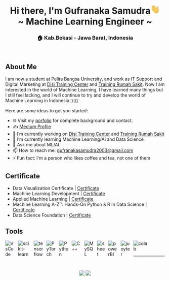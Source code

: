 <div align="center">
  <h1>Hi there, I'm Gufranaka Samudra<img src="https://github.com/ABSphreak/ABSphreak/blob/master/gifs/Hi.gif" width="30px" height="30px"><br/>~ Machine Learning Engineer ~</h1>
 <h3>🏠 Kab.Bekasi - Jawa Barat, Indonesia</h3>
</div>

<br/>

## About Me
I am now a student at Pelita Bangsa University, and work as IT Support and Digital Marketing at [Disi Training Center](https://disitrainingcenter.com/) and [Training Rumah Sakit](https://trainingrumahsakit.co.id/). Now I am interested in the world of Machine Learning, I have learned many things but I still feel lacking, and I will continue to try and develop the world of Machine Learning in Indonesia 🇮🇩

Here are some ideas to get you started:
- 🌐 Visit my [porfolio](https://github.com/AgufSamudra) for complete background and contact.
- ✍️ [Medium Profile](https://medium.com/@agufsamudra)
- 🔭 I’m currently working on [Disi Training Center](https://disitrainingcenter.com/) and [Training Rumah Sakit](https://trainingrumahsakit.co.id/)
- 🌱 I’m currently learning Machine Learning/AI and Data Science
- 💬 Ask me about ML/AI
- 📫 How to reach me: gufranakasamudra2003@gmail.com
- ⚡ Fun fact: I'm a person who likes coffee and tea, not one of them

## Certificate
* Data Visualization Certificate | [Certificate](https://www.dicoding.com/certificates/QLZ9KEGNEZ5D)
* Machine Learning Development | [Certificate](https://www.dicoding.com/certificates/EYX47499OXDL)
* Applied Machine Learning | [Certificate](https://www.dicoding.com/certificates/81P22E9R8POY)
* Machine Learning A-Z™: Hands-On Python & R In Data Science | [Certificate](https://www.udemy.com/certificate/UC-85845751-8c92-4791-a272-ac3f520a0d5a/)
* Data Science Foundation | [Certificate](https://www.udemy.com/course/data-science-foundation/learn/lecture/26158746?start=0#overview)

## Tools
<img align="left" alt="VsCode" width="30px" src="https://upload.wikimedia.org/wikipedia/commons/thumb/9/9a/Visual_Studio_Code_1.35_icon.svg/2048px-Visual_Studio_Code_1.35_icon.svg.png" style="padding-right:10px;" />
<img align="left" alt="scikit-learn" width="40px" src="https://upload.wikimedia.org/wikipedia/commons/0/05/Scikit_learn_logo_small.svg" style="padding-right:10px;" />
<img align="left" alt="tensorflow" width="30px" src="https://upload.wikimedia.org/wikipedia/commons/2/2d/Tensorflow_logo.svg" style="padding-right:10px;" />
<img align="left" alt="PyTorch" width="30px" src="https://upload.wikimedia.org/wikipedia/commons/1/10/PyTorch_logo_icon.svg" style="padding-right:10px;" />
<img align="left" alt="Python" width="30px" src="https://upload.wikimedia.org/wikipedia/commons/thumb/c/c3/Python-logo-notext.svg/110px-Python-logo-notext.svg.png?20100317150552" style="padding-right:10px;" />
<img align="left" alt="C++" width="30px" src="https://upload.wikimedia.org/wikipedia/commons/1/18/ISO_C%2B%2B_Logo.svg" style="padding-right:10px;" />
<img align="left" alt="MySQL" width="30px" src="https://cdn.jsdelivr.net/gh/devicons/devicon/icons/mysql/mysql-original.svg" style="padding-right:10px;" />
<img align="left" alt="sheet" width="25px" src="https://upload.wikimedia.org/wikipedia/commons/a/ae/Google_Sheets_2020_Logo.svg" style="padding-right:10px;" />
<img align="left" alt="powerBI" width="30px" src="https://upload.wikimedia.org/wikipedia/commons/c/cf/New_Power_BI_Logo.svg" style="padding-right:10px;" />
<img align="left" alt="juoyter" width="30px" src="https://upload.wikimedia.org/wikipedia/commons/3/38/Jupyter_logo.svg" style="padding-right:10px;" />
<img align="left" alt="colab" width="50px" src="https://upload.wikimedia.org/wikipedia/commons/d/d0/Google_Colaboratory_SVG_Logo.svg" style="padding-right:10px;" />

<br/>
<br/>

---

<br/>
<p align = "center">
  <img src = "https://github-readme-stats.vercel.app/api?username=AgufSamudra&show_icons=true&theme=bear" width = 400>
  <img src = "https://github-readme-streak-stats.herokuapp.com?user=AgufSamudra&theme=dark&hide_border=true" width = 400>
</p> 
